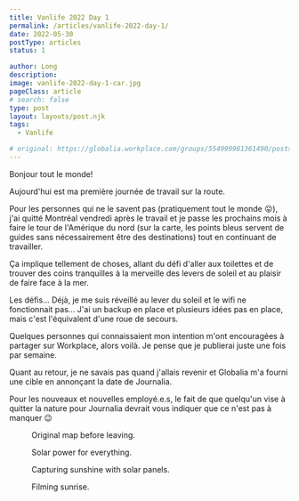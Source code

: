 ```yaml
---
title: Vanlife 2022 Day 1
permalink: /articles/vanlife-2022-day-1/
date: 2022-05-30
postType: articles
status: 1

author: Long
description:
image: vanlife-2022-day-1-car.jpg
pageClass: article
# search: false
type: post
layout: layouts/post.njk
tags:
  - Vanlife

# original: https://globalia.workplace.com/groups/554999981361490/posts/2002615939933213/
---
```


Bonjour tout le monde!

Aujourd'hui est ma première journée de travail sur la route.

Pour les personnes qui ne le savent pas (pratiquement tout le monde 😛), j'ai quitté Montréal vendredi après le travail et je passe les prochains mois à faire le tour de l'Amérique du nord (sur la carte, les points bleus servent de guides sans nécessairement être des destinations) tout en continuant de travailler.

Ça implique tellement de choses, allant du défi d'aller aux toilettes et de trouver des coins tranquilles à la merveille des levers de soleil et au plaisir de faire face à la mer.

Les défis... Déjà, je me suis réveillé au lever du soleil et le wifi ne fonctionnait pas... J'ai un backup en place et plusieurs idées pas en place, mais c'est l'équivalent d'une roue de secours.

Quelques personnes qui connaissaient mon intention m'ont encouragées à partager sur Workplace, alors voilà. Je pense que je publierai juste une fois par semaine.

Quant au retour, je ne savais pas quand j'allais revenir et Globalia m'a fourni une cible en annonçant la date de Journalia.

Pour les nouveaux et nouvelles employé.e.s, le fait de que quelqu'un vise à quitter la nature pour Journalia devrait vous indiquer que ce n'est pas à manquer 😉

<figure>
  <img src="/assets/images/articles/vanlife/vanlife-2022-day-1-map.png" alt="">
  <figcaption>Original map before leaving.</figcaption>
</figure>
<figure>
  <img src="/assets/images/articles/vanlife/vanlife-2022-day-1-power.jpg" alt="">
  <figcaption>Solar power for everything.</figcaption>
</figure>
<figure>
  <img src="/assets/images/articles/vanlife/vanlife-2022-day-1-2849.jpg" alt="">
  <figcaption>Capturing sunshine with solar panels.</figcaption>
</figure>
<figure>
  <img src="/assets/images/articles/vanlife/vanlife-2022-day-1-camera.jpg" alt="">
  <figcaption>Filming sunrise.</figcaption>
</figure>
